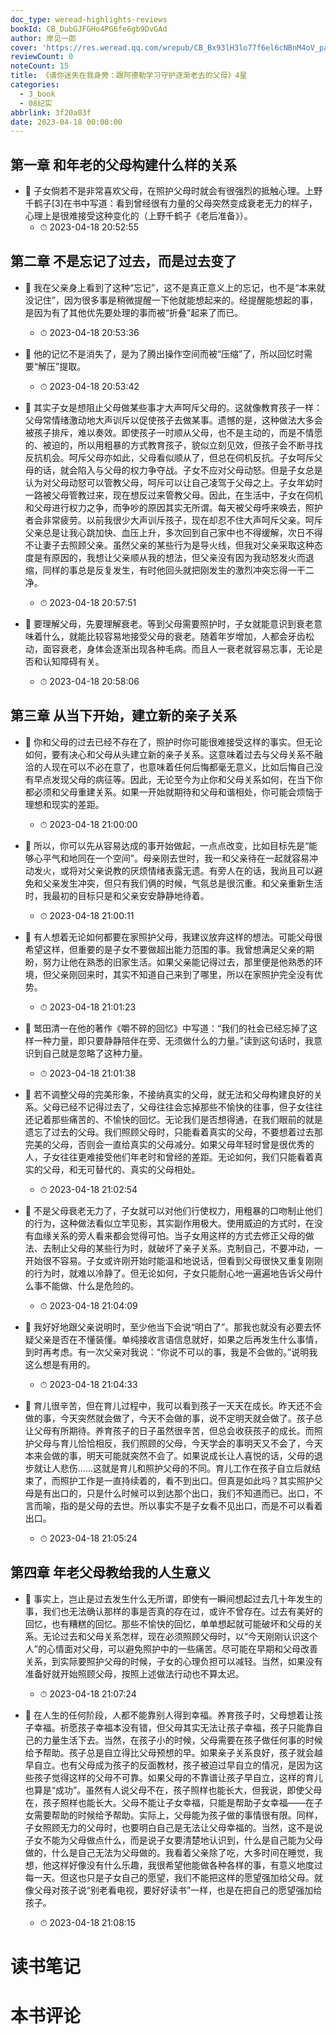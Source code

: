 ```yaml
---
doc_type: weread-highlights-reviews
bookId: CB_DubGJFGHo4PG6fe6gb9DvGAd
author: 岸见一郎
cover: 'https://res.weread.qq.com/wrepub/CB_Bx93lH3lo77f6el6cNBnM4oV_parsecover'
reviewCount: 0
noteCount: 15
title: 《请你迷失在我身旁：跟阿德勒学习守护逐渐老去的父母》4星
categories:
  - 3_book
  - 08纪实
abbrlink: 3f20a03f
date: 2023-04-18 00:00:00
---
```



## 第一章 和年老的父母构建什么样的关系


- 📌 子女倘若不是非常喜欢父母，在照护父母时就会有很强烈的抵触心理。上野千鹤子[3]在书中写道：看到曾经很有力量的父母突然变成衰老无力的样子，心理上是很难接受这种变化的（上野千鹤子《老后准备》）。 
    - ⏱ 2023-04-18 20:52:55 
## 第二章 不是忘记了过去，而是过去变了


- 📌 我在父亲身上看到了这种“忘记”，这不是真正意义上的忘记，也不是“本来就没记住”，因为很多事是稍微提醒一下他就能想起来的。经提醒能想起的事，是因为有了其他优先要处理的事而被“折叠”起来了而已。 
    - ⏱ 2023-04-18 20:53:36 

- 📌 他的记忆不是消失了，是为了腾出操作空间而被“压缩”了，所以回忆时需要“解压”提取。 
    - ⏱ 2023-04-18 20:53:42 

- 📌 其实子女是想阻止父母做某些事才大声呵斥父母的。这就像教育孩子一样：父母常情绪激动地大声训斥以促使孩子去做某事。遗憾的是，这种做法大多会被孩子排斥，难以奏效。即使孩子一时顺从父母，也不是主动的，而是不情愿的、被迫的，所以用粗暴的方式教育孩子，貌似立刻见效，但孩子会不断寻找反抗机会。呵斥父母亦如此，父母看似顺从了，但总在伺机反抗。子女呵斥父母的话，就会陷入与父母的权力争夺战。子女不应对父母动怒。但是子女总是认为对父母动怒可以管教父母，呵斥可以让自己凌驾于父母之上。子女年幼时一路被父母管教过来，现在想反过来管教父母。因此，在生活中，子女在伺机和父母进行权力之争，而争吵的原因其实无所谓。每天被父母呼来唤去，照护者会非常疲劳。以前我很少大声训斥孩子，现在却忍不住大声呵斥父亲。呵斥父亲总是让我心跳加快、血压上升，多次回到自己家中也不得缓解，次日不得不让妻子去照顾父亲。虽然父亲的某些行为是导火线，但我对父亲采取这种态度是有原因的，我想让父亲顺从我的想法，但父亲没有因为我动怒发火而退缩，同样的事总是反复发生，有时他回头就把刚发生的激烈冲突忘得一干二净。 
    - ⏱ 2023-04-18 20:57:51 

- 📌 要理解父母，先要理解衰老。等到父母需要照护时，子女就能意识到衰老意味着什么，就能比较容易地接受父母的衰老。随着年岁增加，人都会牙齿松动，面容衰老，身体会逐渐出现各种毛病。而且人一衰老就容易忘事，无论是否和认知障碍有关。 
    - ⏱ 2023-04-18 20:58:06 
## 第三章 从当下开始，建立新的亲子关系


- 📌 你和父母的过去已经不存在了，照护时你可能很难接受这样的事实。但无论如何，要有决心和父母从头建立新的亲子关系。这意味着过去与父母关系不融洽的人现在可以不必在意了，也意味着任何后悔都毫无意义，比如后悔自己没有早点发现父母的病征等。因此，无论至今为止你和父母关系如何，在当下你都必须和父母重建关系。如果一开始就期待和父母和谐相处，你可能会烦恼于理想和现实的差距。 
    - ⏱ 2023-04-18 21:00:00 

- 📌 所以，你可以先从容易达成的事开始做起，一点点改变，比如目标先是“能够心平气和地同在一个空间”。母亲刚去世时，我一和父亲待在一起就容易冲动发火，或将对父亲说教的厌烦情绪表露无遗。有旁人在的话，我尚且可以避免和父亲发生冲突，但只有我们俩的时候，气氛总是很沉重。和父亲重新生活时，我最初的目标只是和父亲安安静静地待着。 
    - ⏱ 2023-04-18 21:00:11 

- 📌 有人想着无论如何都要在家照护父母，我建议放弃这样的想法。可能父母很希望这样，但重要的是子女不要做超出能力范围的事。我曾想满足父亲的期盼，努力让他在熟悉的旧家生活。如果父亲能记得过去，那里便是他熟悉的环境，但父亲刚回来时，其实不知道自己来到了哪里，所以在家照护完全没有优势。 
    - ⏱ 2023-04-18 21:01:23 

- 📌 鹫田清一在他的著作《嚼不碎的回忆》中写道：“我们的社会已经忘掉了这样一种力量，即只要静静陪伴在旁、无须做什么的力量。”读到这句话时，我意识到自己就是忽略了这种力量。 
    - ⏱ 2023-04-18 21:01:38 

- 📌 若不调整父母的完美形象，不接纳真实的父母，就无法和父母构建良好的关系。父母已经不记得过去了，父母往往会忘掉那些不愉快的往事，但子女往往还记着那些痛苦的、不愉快的回忆。无论我们是否想得通，在我们眼前的就是遗忘了过去的父母。我们照顾父母时，只能看着真实的父母，不要想着过去那完美的父母，否则会一直给真实的父母减分。如果父母年轻时曾是很优秀的人，子女往往更难接受他们年老时和曾经的差距。无论如何，我们只能看着真实的父母，和无可替代的、真实的父母相处。 
    - ⏱ 2023-04-18 21:02:54 

- 📌 不是父母衰老无力了，子女就可以对他们行使权力，用粗暴的口吻制止他们的行为，这种做法看似立竿见影，其实副作用极大。使用威迫的方式时，在没有血缘关系的旁人看来都会觉得可怕。当子女用这样的方式去修正父母的做法、去制止父母的某些行为时，就破坏了亲子关系。克制自己，不要冲动，一开始很不容易。子女或许刚开始时能温和地说话，但看到父母很快又重复刚刚的行为时，就难以冷静了。但无论如何，子女只能耐心地一遍遍地告诉父母什么事不能做、什么是危险的。 
    - ⏱ 2023-04-18 21:04:09 

- 📌 我好好地跟父亲说明时，至少他当下会说“明白了”。那我也就没有必要去怀疑父亲是否在不懂装懂。单纯接收言语信息就好，如果之后再发生什么事情，到时再考虑。有一次父亲对我说：“你说不可以的事，我是不会做的。”说明我这么想是有用的。 
    - ⏱ 2023-04-18 21:04:33 

- 📌 育儿很辛苦，但在育儿过程中，我可以看到孩子一天天在成长。昨天还不会做的事，今天突然就会做了，今天不会做的事，说不定明天就会做了。孩子总让父母有所期待。养育孩子的日子虽然很辛苦，但总会收获孩子的成长。而照护父母与育儿恰恰相反，我们照顾的父母，今天学会的事明天又不会了，今天本来会做的事，明天可能就突然不会了。如果说成长让人喜悦的话，父母的退步就让人悲伤……这就是育儿和照护父母的不同。育儿工作在孩子自立后就结束了，而照护工作是一直持续着的，看不到出口。但真是如此吗？其实照护父母是有出口的，只是什么时候可以到达那个出口，我们不知道而已。出口，不言而喻，指的是父母的去世。所以事实不是子女看不见出口，而是不可以看着出口。 
    - ⏱ 2023-04-18 21:05:24 
## 第四章 年老父母教给我的人生意义


- 📌 事实上，岂止是过去发生什么无所谓，即使有一瞬间想起过去几十年发生的事，我们也无法确认那样的事是否真的存在过，或许不曾存在。过去有美好的回忆，也有糟糕的回忆。那些不愉快的回忆，单单想起就可能破坏和父母的关系。无论过去和父母关系怎样，现在必须照顾父母时，以“今天刚刚认识这个人”的心情面对父母，可以避免照护中的一些痛苦。尽可能在早期和父母改善关系，到实际要照护父母的时候，子女的心理负担可以减轻。当然，如果没有准备好就开始照顾父母，按照上述做法行动也不算太迟。 
    - ⏱ 2023-04-18 21:07:24 

- 📌 在人生的任何阶段，人都不能靠别人得到幸福。养育孩子时，父母想着让孩子幸福。祈愿孩子幸福本没有错，但父母其实无法让孩子幸福，孩子只能靠自己的力量生活下去。当然，在孩子小的时候，父母需要在孩子做任何事的时候给予帮助。孩子总是自立得比父母预想的早。如果亲子关系良好，孩子就会越早自立。也有父母成为孩子的反面教材，孩子被迫过早自立的情况，是因为这些孩子觉得这样的父母不可靠。如果父母的不靠谱让孩子早自立，这样的育儿也算是“成功”。虽然有人说父母不在，孩子照样也能长大，但我说，即使父母在，孩子照样也能长大。父母不能让子女幸福，只能是帮助子女幸福——在子女需要帮助的时候给予帮助。实际上，父母能为孩子做的事情很有限。同样，子女照顾无力的父母时，也要明白自己是无法让父母幸福的。当然，这不是说子女不能为父母做点什么，而是说子女要清楚地认识到，什么是自己能为父母做的，什么是自己无法为父母做的。我看着父亲除了吃，大多时间在睡觉，我想，他这样好像没有什么乐趣，我很希望他能做各种各样的事，有意义地度过每一天。但这也只是子女自己的愿望，我们不能把这样的愿望强加给父母。就像父母对孩子说“别老看电视，要好好读书”一样，也是在把自己的愿望强加给孩子。 
    - ⏱ 2023-04-18 21:08:15 

# 读书笔记


# 本书评论
